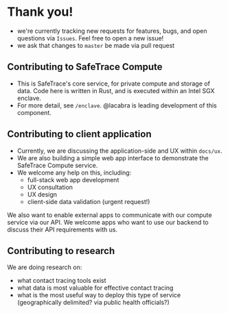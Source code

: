# Thank you!

- we're currently tracking new requests for features, bugs, and open questions via `Issues`. Feel free to open a new issue!
- we ask that changes to `master` be made via pull request


## Contributing to SafeTrace Compute
- This is SafeTrace's core service, for private compute and storage of data. Code here is written in Rust, and is executed within an Intel SGX enclave. 
- For more detail, see `/enclave`. @lacabra is leading development of this component. 

## Contributing to client application
- Currently, we are discussing the application-side and UX within `docs/ux`. 
- We are also building a simple web app interface to demonstrate the SafeTrace Compute service.
- We welcome any help on this, including: 
    - full-stack web app development 
    - UX consultation 
    - UX design
    - client-side data validation (urgent request!)
    
We also want to enable external apps to communicate with our compute service via our API. 
We welcome apps who want to use our backend to discuss their API requirements with us.

## Contributing to research
We are doing research on:
- what contact tracing tools exist
- what data is most valuable for effective contact tracing
- what is the most useful way to deploy this type of service (geographically delimited? via public health officials?)
